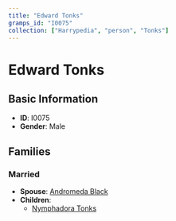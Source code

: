 ```yaml
---
title: "Edward Tonks"
gramps_id: "I0075"
collection: ["Harrypedia", "person", "Tonks"]
---
```


# Edward Tonks

## Basic Information

- **ID**: I0075
- **Gender**: Male

## Families

### Married

- **Spouse**: [Andromeda Black](//Black/Andromeda/)
- **Children**:
  - [Nymphadora Tonks](//Tonks/Nymphadora/)

